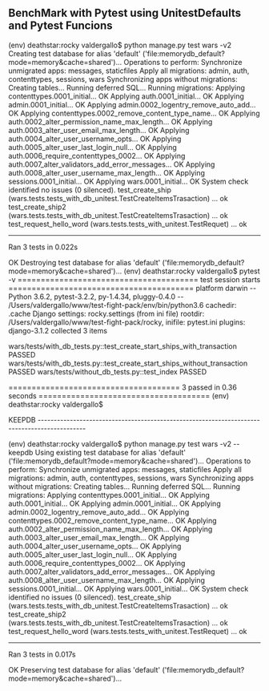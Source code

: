 ## BenchMark with Pytest using UnitestDefaults and Pytest Funcions

(env) deathstar:rocky valdergallo$ python manage.py test wars -v2
Creating test database for alias 'default' ('file:memorydb_default?mode=memory&cache=shared')...
Operations to perform:
  Synchronize unmigrated apps: messages, staticfiles
  Apply all migrations: admin, auth, contenttypes, sessions, wars
Synchronizing apps without migrations:
  Creating tables...
    Running deferred SQL...
Running migrations:
  Applying contenttypes.0001_initial... OK
  Applying auth.0001_initial... OK
  Applying admin.0001_initial... OK
  Applying admin.0002_logentry_remove_auto_add... OK
  Applying contenttypes.0002_remove_content_type_name... OK
  Applying auth.0002_alter_permission_name_max_length... OK
  Applying auth.0003_alter_user_email_max_length... OK
  Applying auth.0004_alter_user_username_opts... OK
  Applying auth.0005_alter_user_last_login_null... OK
  Applying auth.0006_require_contenttypes_0002... OK
  Applying auth.0007_alter_validators_add_error_messages... OK
  Applying auth.0008_alter_user_username_max_length... OK
  Applying sessions.0001_initial... OK
  Applying wars.0001_initial... OK
System check identified no issues (0 silenced).
test_create_ship (wars.tests.tests_with_db_unitest.TestCreateItemsTrasaction) ... ok
test_create_ship2 (wars.tests.tests_with_db_unitest.TestCreateItemsTrasaction) ... ok
test_request_hello_word (wars.tests.tests_with_unitest.TestRequet) ... ok

----------------------------------------------------------------------
Ran 3 tests in 0.022s

OK
Destroying test database for alias 'default' ('file:memorydb_default?mode=memory&cache=shared')...
(env) deathstar:rocky valdergallo$ pytest -v
======================================= test session starts ========================================
platform darwin -- Python 3.6.2, pytest-3.2.2, py-1.4.34, pluggy-0.4.0 -- /Users/valdergallo/www/test-fight-pack/env/bin/python3.6
cachedir: .cache
Django settings: rocky.settings (from ini file)
rootdir: /Users/valdergallo/www/test-fight-pack/rocky, inifile: pytest.ini
plugins: django-3.1.2
collected 3 items

wars/tests/with_db_tests.py::test_create_start_ships_with_transaction PASSED
wars/tests/with_db_tests.py::test_create_start_ships_without_transaction PASSED
wars/tests/without_db_tests.py::test_index PASSED

===================================== 3 passed in 0.36 seconds =====================================
(env) deathstar:rocky valdergallo$



KEEPDB ---------------------------------------------------------------------------------------------

(env) deathstar:rocky valdergallo$ python manage.py test wars -v2 --keepdb
Using existing test database for alias 'default' ('file:memorydb_default?mode=memory&cache=shared')...
Operations to perform:
  Synchronize unmigrated apps: messages, staticfiles
  Apply all migrations: admin, auth, contenttypes, sessions, wars
Synchronizing apps without migrations:
  Creating tables...
    Running deferred SQL...
Running migrations:
  Applying contenttypes.0001_initial... OK
  Applying auth.0001_initial... OK
  Applying admin.0001_initial... OK
  Applying admin.0002_logentry_remove_auto_add... OK
  Applying contenttypes.0002_remove_content_type_name... OK
  Applying auth.0002_alter_permission_name_max_length... OK
  Applying auth.0003_alter_user_email_max_length... OK
  Applying auth.0004_alter_user_username_opts... OK
  Applying auth.0005_alter_user_last_login_null... OK
  Applying auth.0006_require_contenttypes_0002... OK
  Applying auth.0007_alter_validators_add_error_messages... OK
  Applying auth.0008_alter_user_username_max_length... OK
  Applying sessions.0001_initial... OK
  Applying wars.0001_initial... OK
System check identified no issues (0 silenced).
test_create_ship (wars.tests.tests_with_db_unitest.TestCreateItemsTrasaction) ... ok
test_create_ship2 (wars.tests.tests_with_db_unitest.TestCreateItemsTrasaction) ... ok
test_request_hello_word (wars.tests.tests_with_unitest.TestRequet) ... ok

----------------------------------------------------------------------
Ran 3 tests in 0.017s

OK
Preserving test database for alias 'default' ('file:memorydb_default?mode=memory&cache=shared')...


